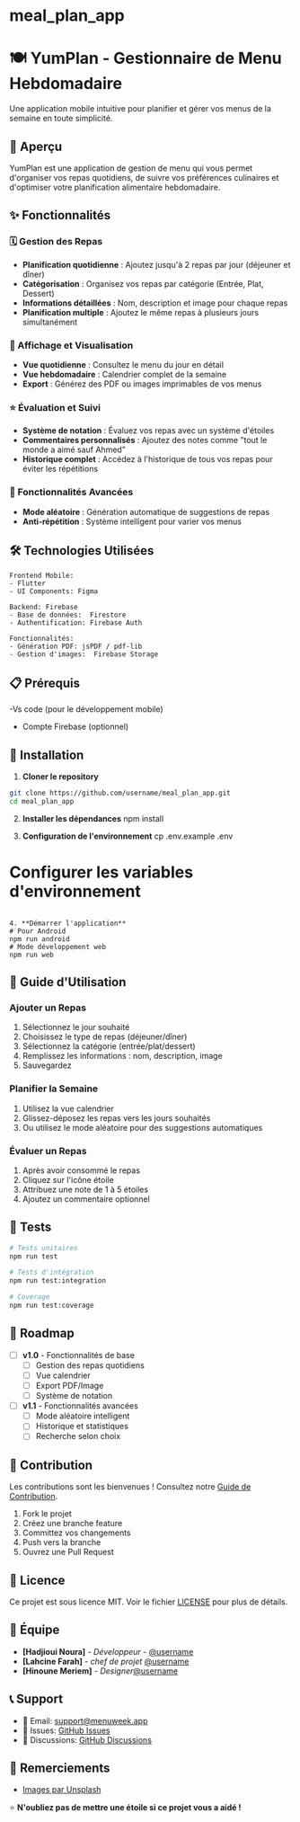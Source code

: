 # meal_plan_app
# 🍽️ YumPlan - Gestionnaire de Menu Hebdomadaire

Une application mobile intuitive pour planifier et gérer vos menus de la semaine en toute simplicité.

## 📱 Aperçu

 YumPlan est une application de gestion de menu qui vous permet d'organiser vos repas quotidiens, de suivre vos préférences culinaires et d'optimiser votre planification alimentaire hebdomadaire.

## ✨ Fonctionnalités

### 🗓️ Gestion des Repas
- **Planification quotidienne** : Ajoutez jusqu'à 2 repas par jour (déjeuner et dîner)
- **Catégorisation** : Organisez vos repas par catégorie (Entrée, Plat, Dessert)
- **Informations détaillées** : Nom, description et image pour chaque repas
- **Planification multiple** : Ajoutez le même repas à plusieurs jours simultanément

### 📅 Affichage et Visualisation
- **Vue quotidienne** : Consultez le menu du jour en détail
- **Vue hebdomadaire** : Calendrier complet de la semaine
- **Export** : Générez des PDF ou images imprimables de vos menus

### ⭐ Évaluation et Suivi
- **Système de notation** : Évaluez vos repas avec un système d'étoiles
- **Commentaires personnalisés** : Ajoutez des notes comme "tout le monde a aimé sauf Ahmed"
- **Historique complet** : Accédez à l'historique de tous vos repas pour éviter les répétitions

### 🎲 Fonctionnalités Avancées
- **Mode aléatoire** : Génération automatique de suggestions de repas
- **Anti-répétition** : Système intelligent pour varier vos menus

## 🛠️ Technologies Utilisées

```
Frontend Mobile:
- Flutter
- UI Components: Figma

Backend: Firebase
- Base de données:  Firestore
- Authentification: Firebase Auth

Fonctionnalités:
- Génération PDF: jsPDF / pdf-lib
- Gestion d'images:  Firebase Storage
```

## 📋 Prérequis
-Vs code (pour le développement mobile)
- Compte Firebase (optionnel)

## 🚀 Installation

1. **Cloner le repository**
```bash
git clone https://github.com/username/meal_plan_app.git
cd meal_plan_app
```

2. **Installer les dépendances**
npm install

3. **Configuration de l'environnement**
cp .env.example .env
# Configurer les variables d'environnement
```

4. **Démarrer l'application**
# Pour Android
npm run android
# Mode développement web
npm run web
```

## 📖 Guide d'Utilisation

### Ajouter un Repas
1. Sélectionnez le jour souhaité
2. Choisissez le type de repas (déjeuner/dîner)
3. Sélectionnez la catégorie (entrée/plat/dessert)
4. Remplissez les informations : nom, description, image
5. Sauvegardez

### Planifier la Semaine
1. Utilisez la vue calendrier
2. Glissez-déposez les repas vers les jours souhaités
3. Ou utilisez le mode aléatoire pour des suggestions automatiques

### Évaluer un Repas
1. Après avoir consommé le repas
2. Cliquez sur l'icône étoile
3. Attribuez une note de 1 à 5 étoiles
4. Ajoutez un commentaire optionnel

## 🧪 Tests

```bash
# Tests unitaires
npm run test

# Tests d'intégration
npm run test:integration

# Coverage
npm run test:coverage
```
## 🔄 Roadmap

- [ ] **v1.0** - Fonctionnalités de base
  - [ ] Gestion des repas quotidiens
  - [ ] Vue calendrier
  - [ ] Export PDF/Image
  - [ ] Système de notation

- [ ] **v1.1** - Fonctionnalités avancées
  - [ ] Mode aléatoire intelligent
  - [ ] Historique et statistiques
  - [ ] Recherche selon choix

## 🤝 Contribution

Les contributions sont les bienvenues ! Consultez notre [Guide de Contribution](CONTRIBUTING.md).

1. Fork le projet
2. Créez une branche feature
3. Committez vos changements
4. Push vers la branche 
5. Ouvrez une Pull Request

## 📝 Licence

Ce projet est sous licence MIT. Voir le fichier [LICENSE](LICENSE) pour plus de détails.

## 👥 Équipe

- **[Hadjioui Noura]** - *Développeur* - [@username](https://github.com/NOURA-HADJIOUI)
- **[Lahcine Farah]** - *chef de projet* [@username](https://github.com/FARAH317)
- **[Hinoune Meriem]** - *Designer*[@username](https://github.com/MeriemHN200428)

## 📞 Support

- 📧 Email: support@menuweek.app
- 🐛 Issues: [GitHub Issues](https://github.com/username/menuweek-app/issues)
- 💬 Discussions: [GitHub Discussions](https://github.com/username/menuweek-app/discussions)

## 🙏 Remerciements
- [Images par Unsplash](https://unsplash.com/)

⭐ **N'oubliez pas de mettre une étoile si ce projet vous a aidé !**
